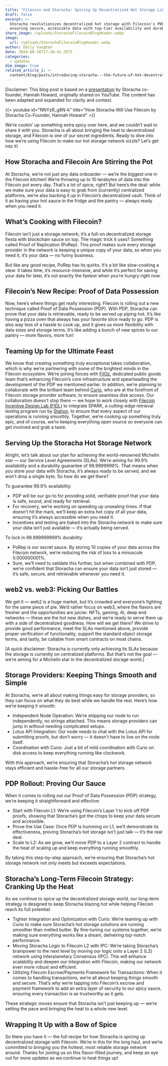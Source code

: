 ```yaml
---
title: "Filecoin and Storacha: Spicing Up Decentralized Hot Storage Like Never Before"
draft: false
excerpt: >-
  Storacha revolutionizes decentralized hot storage with Filecoin's PDP,
  ensuring secure, accessible data with top-tier availability and durability.
share_image: /uploads/StorachaFilecoinBlogHeader.webp
image:
  url: /uploads/StorachaFilecoinBlogHeader.webp
author: Emily Vaughan
date: 2024-08-30T17:16:41.297Z
categories:
  - updates
dim_image: true
related_article_1: >-
  content/blog/posts/introducing-storacha---the-future-of-hot-decentralized-data.en.md
---
```


Disclaimer: This blog post is based on a [presentation](https://www.youtube.com/watch?v=NNYzR_g8N-k) by Storacha co-founder, Hannah Howard, originally shared on YouTube. The content has been adapted and expanded for clarity and context.

{{< youtube id="NNYzR_g8N-k" title="How Storacha Will Use Filecoin by Storacha Co-Founder, Hannah Howard" >}}

We’re cookin’ up something extra spicy over here, and we couldn’t wait to share it with you. Storacha is all about bringing the heat to decentralized storage, and Filecoin is one of our secret ingredients. Ready to dive into how we’re using Filecoin to make our hot storage network sizzle? Let’s get into it!

## How Storacha and Filecoin Are Stirring the Pot

At Storacha, we’re not just any data onboarder — we’re the biggest one in the Filecoin kitchen! We’re throwing up to 10 terabytes of data into the Filecoin pot every day. That’s a lot of spice, right? But here’s the deal: while we make sure your data is easy to grab from (currently) centralized platforms, we’re also backing it up in Filecoin’s decentralized vault. Think of it as having your hot sauce in the fridge and the pantry — always ready when you need it.

## What’s Cooking with Filecoin?

Filecoin isn’t just a storage network; it’s a full-on decentralized storage fiesta with blockchain sauce on top. The magic trick it uses? Something called Proof of Replication (PoRep). This proof makes sure every storage provider in the network is keeping a unique copy of your data, so when you need it, it’s your data — no funny business.

But like any good recipe, PoRep has its quirks. It’s a bit like slow-cooking a stew: it takes time, it’s resource-intensive, and while it’s perfect for saving your data for later, it’s not exactly the fastest when you’re hungry right now.

## Filecoin’s New Recipe: Proof of Data Possession

Now, here’s where things get really interesting. Filecoin is rolling out a new technique called Proof of Data Possession (PDP). With PDP, Storacha can prove that your data is retrievable, ready to be served up piping hot. It’s like having a pizza oven that always has your favorite slice ready to go. PDP is also way less of a hassle to cook up, and it gives us more flexibility with data sizes and storage terms. It’s like adding a bunch of new spices to our pantry — more flavors, more fun!

## Teaming Up for the Ultimate Feast

We know that creating something truly exceptional takes collaboration, which is why we’re partnering with some of the brightest minds in the Filecoin ecosystem. We’re joining forces with [FilOz](https://www.filoz.org/), dedicated public goods team that’s enhancing Filecoin’s core infrastructure and spearheading the development of the PDP we mentioned earlier. In addition, we’re planning to collaborate with the brilliant team behind [Curio](https://curiostorage.org/), who are at the forefront of Filecoin storage provider software, to ensure seamless disk access. Our collaboration doesn’t stop there — we hope to work closely with [Filecoin Incentive Design Lab (FIDL)](https://www.fidl.tech/) to integrate SPARK, a cutting-edge retrieval testing program run by [Station](https://www.filstation.app/), to ensure that every aspect of our operations is running smoothly. Together, we’re cooking up something truly epic, and of course, we’re keeping everything open source so everyone can get involved and grab a taste.

## Serving Up the Storacha Hot Storage Network

Alright, let’s talk about our plan for achieving the world-renowned Michelin star — our Service Level Agreements (SLAs). We’re aiming for 99.9% availability and a durability guarantee of 99.9999999%. That means when you store your data with Storacha, it’s always ready to be served, and we won’t drop a single byte. So how do we get there?

To guarantee 99.9% availability:

- PDP will be our go-to for providing solid, verifiable proof that your data is safe, sound, and ready for retrieval.
- For recovery, we’re working on speeding up unsealing times. If that doesn’t hit the mark, we’ll keep an extra hot copy of all your data, ensuring it’s always accessible when you need it.
- Incentives and testing are baked into the Storacha network to make sure your data isn’t just available — it’s actually being served.

To lock in 99.999999999% durability:

- PoRep is our secret sauce. By storing 10 copies of your data across the Filecoin network, we’re reducing the risk of loss to a minuscule 0.000000001%.
- Sure, we’ll need to validate this further, but when combined with PDP, we’re confident that Storacha can ensure your data isn’t just stored — it’s safe, secure, and retrievable whenever you need it.

## web2 vs. web3: Picking Our Battles

We get it — web2 is a huge market, but it’s crowded and everyone’s fighting for the same piece of pie. We’d rather focus on web3, where the flavors are fresher and the opportunities are juicier. NFTs, gaming, AI, deep end networks — these are the hot new dishes, and we’re ready to serve them up with a side of decentralized goodness. How will we get there? We strive to provide good performance, meet the SLAs mentioned above, provide proper verification of functionality, support the standard object storage terms, and lastly, be callable from smart contracts on most chains.

\[A quick disclaimer: Storacha is currently only achieving its SLAs because the storage is currently on centralized platforms. But that’s not the goal — we’re aiming for a Michelin star in the decentralized storage world.]

## Storage Providers: Keeping Things Smooth and Simple

At Storacha, we’re all about making things easy for storage providers, so they can focus on what they do best while we handle the rest. Here’s how we’re keeping it smooth:

- Independent Node Operation: We’re shipping our node to run independently, no strings attached. This means storage providers can jump in without needing complicated setups.
- Lotus API Integration: Our node needs to chat with the Lotus API for submitting proofs, but don’t worry — it doesn’t have to live on the node itself.
- Coordination with Curio: Just a bit of mild coordination with Curio on disk access to keep everything running like clockwork.

With this approach, we’re ensuring that Storacha’s hot storage network stays efficient and hassle-free for all our storage partners.

## PDP Rollout: Proving Our Sauce

When it comes to rolling out our Proof of Data Possession (PDP) strategy, we’re keeping it straightforward and effective:

- Start with Filecoin L1: We’re using Filecoin’s Layer 1 to kick off PDP proofs, showing that Storacha’s got the chops to keep your data secure and accessible.
- Prove the Use Case: Once PDP is humming on L1, we’ll demonstrate its effectiveness, proving Storacha’s hot storage isn’t just talk — it’s the real deal.
- Scale to L2: As we grow, we’ll move PDP to a Layer 2 contract to handle the heat of scaling up and keep everything running smoothly.

By taking this step-by-step approach, we’re ensuring that Storacha’s hot storage network not only meets but exceeds expectations.

## Storacha’s Long-Term Filecoin Strategy: Cranking Up the Heat

As we continue to spice up the decentralized storage world, our long-term strategy is designed to keep Storacha blazing hot while helping Filecoin reach its full potential:

- Tighter Integration and Optimization with Curio: We’re teaming up with Curio to make sure Storacha’s hot storage solutions are running smoother than melted butter. By fine-tuning our systems together, we’re making sure everything works like a dream, delivering top-notch performance.
- Moving Storacha Logic to Filecoin L2 with IPC: We’re taking Storacha’s brainpower to the next level by moving our logic onto a Layer 2 (L2) network using Interplanetary Consensus (IPC). This will enhance scalability and deepen our integration with Filecoin, making our network even more robust and efficient.
- Utilizing Filecoin Escrow/Payments Framework for Transactions: When it comes to handling transactions, we’re all about keeping things smooth and secure. That’s why we’re tapping into Filecoin’s escrow and payment framework to add an extra layer of security to our spicy sauce, ensuring every transaction is as trustworthy as it gets.

These strategic moves ensure that Storacha isn’t just keeping up — we’re setting the pace and bringing the heat to a whole new level.

## Wrapping It Up with a Bow of Spice

So there you have it — the full recipe for how Storacha is spicing up decentralized storage with Filecoin. We’re in this for the long haul, and we’re committed to bringing you the hottest, most reliable storage network around. Thanks for joining us on this flavor-filled journey, and keep an eye out for more updates as we continue to heat things up!
